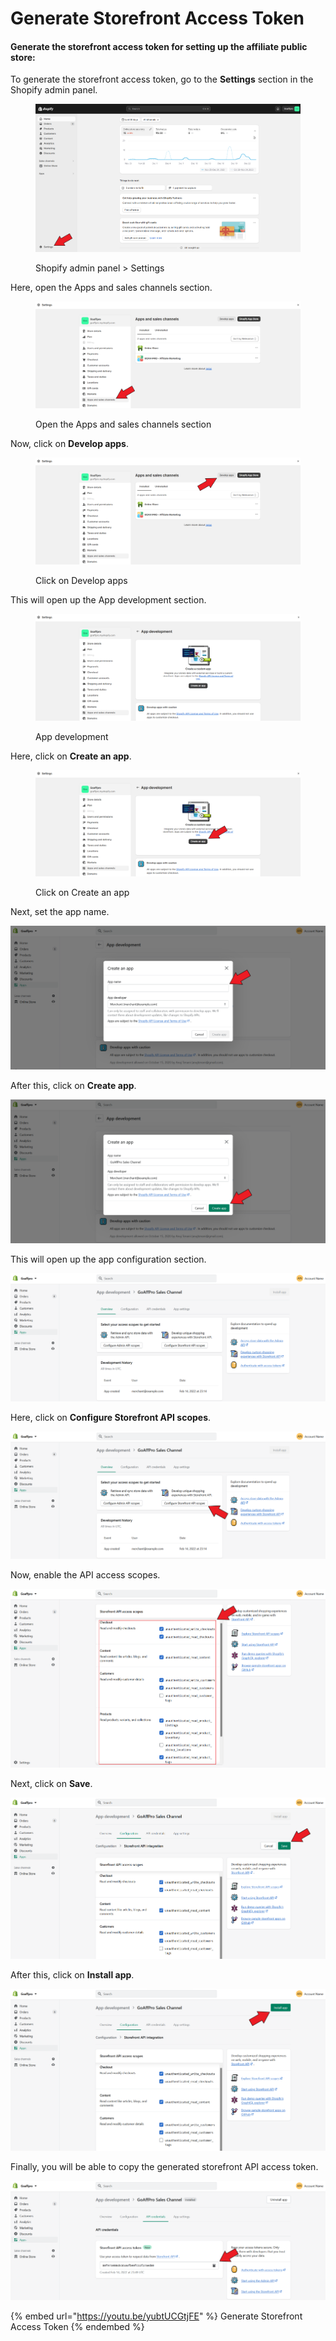 # Generate Storefront Access Token

#### Generate the storefront access token for setting up the affiliate public store:

To generate the storefront access token, go to the **Settings** section in the Shopify admin panel.

<figure><img src="../../../.gitbook/assets/Screenshot 2023-12-25 2202439.png" alt=""><figcaption><p>Shopify admin panel > Settings</p></figcaption></figure>

Here, open the Apps and sales channels section.

<figure><img src="../../../.gitbook/assets/Screenshot 2023-12-25 182404 (1).png" alt=""><figcaption><p>Open the Apps and sales channels section</p></figcaption></figure>

Now, click on **Develop apps**.

<figure><img src="../../../.gitbook/assets/Screenshot 2023-12-25 182404.png" alt=""><figcaption><p>Click on Develop apps</p></figcaption></figure>

This will open up the App development section.

<figure><img src="../../../.gitbook/assets/image (270).png" alt=""><figcaption><p>App development</p></figcaption></figure>

Here, click on **Create an app**.

<figure><img src="../../../.gitbook/assets/Screenshot 2023-12-25 18125839.png" alt=""><figcaption><p>Click on Create an app</p></figcaption></figure>

Next, set the app name.

![Set the app name](<../../../.gitbook/assets/Screenshot 2022-02-15 044027.png>)

After this, click on **Create app**.

![Click on Create app](<../../../.gitbook/assets/Screenshot 2022-02-15 044303.png>)

This will open up the app configuration section.

![App configuration section](<../../../.gitbook/assets/image (488).png>)

Here, click on **Configure Storefront API scopes**.

![Click on Configure Storefront API Scopes](<../../../.gitbook/assets/Screenshot 2022-02-15 044548.png>)

Now, enable the API access scopes.

![Enable API access scopes](<../../../.gitbook/assets/Screenshot 2022-02-15 050534.png>)

Next, click on **Save**.&#x20;

![Click on Save](<../../../.gitbook/assets/Screenshot 2022-02-15 050849.png>)

After this, click on **Install app**.&#x20;

![Click on Install app](<../../../.gitbook/assets/Screenshot 2022-02-15 051233.png>)

Finally, you will be able to copy the generated storefront API access token.

![Copy the Storefront API access token](<../../../.gitbook/assets/Screenshot 2022-02-15 052013.png>)

{% embed url="https://youtu.be/yubtUCGtjFE" %}
Generate Storefront Access Token
{% endembed %}
